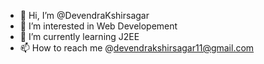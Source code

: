 - 👋 Hi, I’m @DevendraKshirsagar
- 👀 I’m interested in Web Developement
- 🌱 I’m currently learning J2EE
- 📫 How to reach me @devendrakshirsagar11@gmail.com

<!---
DevendraKshirsagar/DevendraKshirsagar is a ✨ special ✨ repository because its `README.md` (this file) appears on your GitHub profile.
You can click the Preview link to take a look at your changes.
--->
